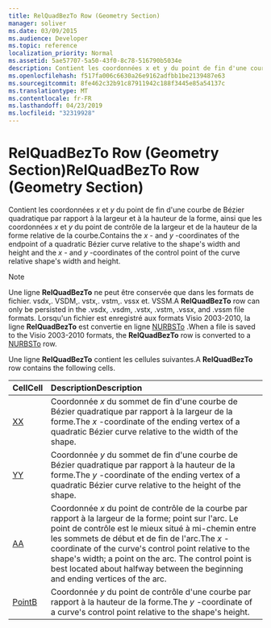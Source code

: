 ```yaml
---
title: RelQuadBezTo Row (Geometry Section)
manager: soliver
ms.date: 03/09/2015
ms.audience: Developer
ms.topic: reference
localization_priority: Normal
ms.assetid: 5ae57707-5a50-43f0-8c78-516790b5034e
description: Contient les coordonnées x et y du point de fin d'une courbe de Bézier quadratique par rapport à la largeur et à la hauteur de la forme, ainsi que les coordonnées x et y du point de contrôle de la largeur et de la hauteur de la forme relative de la courbe.
ms.openlocfilehash: f517fa006c6630a26e9162adfbb1be2139487e63
ms.sourcegitcommit: 8fe462c32b91c87911942c188f3445e85a54137c
ms.translationtype: MT
ms.contentlocale: fr-FR
ms.lasthandoff: 04/23/2019
ms.locfileid: "32319928"
---
```

# <a name="relquadbezto-row-geometry-section"></a><span data-ttu-id="ff9e6-103">RelQuadBezTo Row (Geometry Section)</span><span class="sxs-lookup"><span data-stu-id="ff9e6-103">RelQuadBezTo Row (Geometry Section)</span></span>

<span data-ttu-id="ff9e6-104">Contient les coordonnées *x* et *y* du point de fin d'une courbe de Bézier quadratique par rapport à la largeur et à la hauteur de la forme, ainsi que les coordonnées *x* et *y* du point de contrôle de la largeur et de la hauteur de la forme relative de la courbe.</span><span class="sxs-lookup"><span data-stu-id="ff9e6-104">Contains the  *x*  - and  *y*  -coordinates of the endpoint of a quadratic Bézier curve relative to the shape's width and height and the  *x*  - and  *y*  -coordinates of the control point of the curve relative shape's width and height.</span></span> 
  
> [!NOTE]
> <span data-ttu-id="ff9e6-105">Une ligne **RelQuadBezTo** ne peut être conservée que dans les formats de fichier. vsdx,. VSDM,. vstx,. vstm,. vssx et. VSSM.</span><span class="sxs-lookup"><span data-stu-id="ff9e6-105">A **RelQuadBezTo** row can only be persisted in the .vsdx, .vsdm, .vstx, .vstm, .vssx, and .vssm file formats.</span></span> <span data-ttu-id="ff9e6-106">Lorsqu'un fichier est enregistré aux formats Visio 2003-2010, la ligne **RelQuadBezTo** est convertie en ligne [NURBSTo](nurbsto-row-geometry-section.md) .</span><span class="sxs-lookup"><span data-stu-id="ff9e6-106">When a file is saved to the Visio 2003-2010 formats, the **RelQuadBezTo** row is converted to a [NURBSTo](nurbsto-row-geometry-section.md) row.</span></span> 
  
<span data-ttu-id="ff9e6-107">Une ligne **RelQuadBezTo** contient les cellules suivantes.</span><span class="sxs-lookup"><span data-stu-id="ff9e6-107">A **RelQuadBezTo** row contains the following cells.</span></span> 
  
|<span data-ttu-id="ff9e6-108">**Cell**</span><span class="sxs-lookup"><span data-stu-id="ff9e6-108">**Cell**</span></span>|<span data-ttu-id="ff9e6-109">**Description**</span><span class="sxs-lookup"><span data-stu-id="ff9e6-109">**Description**</span></span>|
|:-----|:-----|
|[<span data-ttu-id="ff9e6-110">X</span><span class="sxs-lookup"><span data-stu-id="ff9e6-110">X</span></span>](x-cell-geometry-section.md) <br/> |<span data-ttu-id="ff9e6-111">Coordonnée *x* du sommet de fin d'une courbe de Bézier quadratique par rapport à la largeur de la forme.</span><span class="sxs-lookup"><span data-stu-id="ff9e6-111">The  *x*  -coordinate of the ending vertex of a quadratic Bézier curve relative to the width of the shape.</span></span>  <br/> |
|[<span data-ttu-id="ff9e6-112">Y</span><span class="sxs-lookup"><span data-stu-id="ff9e6-112">Y</span></span>](y-cell-geometry-section.md) <br/> |<span data-ttu-id="ff9e6-113">Coordonnée *y* du sommet de fin d'une courbe de Bézier quadratique par rapport à la hauteur de la forme.</span><span class="sxs-lookup"><span data-stu-id="ff9e6-113">The  *y*  -coordinate of the ending vertex of a quadratic Bézier curve relative to the height of the shape.</span></span>  <br/> |
|[<span data-ttu-id="ff9e6-114">A</span><span class="sxs-lookup"><span data-stu-id="ff9e6-114">A</span></span>](a-cell-geometry-section.md) <br/> |<span data-ttu-id="ff9e6-115">Coordonnée *x* du point de contrôle de la courbe par rapport à la largeur de la forme; point sur l'arc. Le point de contrôle est le mieux situé à mi-chemin entre les sommets de début et de fin de l'arc.</span><span class="sxs-lookup"><span data-stu-id="ff9e6-115">The  *x*  -coordinate of the curve's control point relative to the shape's width; a point on the arc. The control point is best located about halfway between the beginning and ending vertices of the arc.</span></span>  <br/> |
|[<span data-ttu-id="ff9e6-116">Point</span><span class="sxs-lookup"><span data-stu-id="ff9e6-116">B</span></span>](b-cell-geometry-section.md) <br/> |<span data-ttu-id="ff9e6-117">Coordonnée *y* du point de contrôle d'une courbe par rapport à la hauteur de la forme.</span><span class="sxs-lookup"><span data-stu-id="ff9e6-117">The  *y*  -coordinate of a curve's control point relative to the shape's height.</span></span>  <br/> |
   

